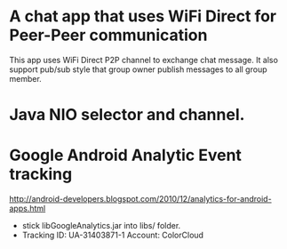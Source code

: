 # A chat app that uses WiFi Direct for Peer-Peer communication

This app uses WiFi Direct P2P channel to exchange chat message.
It also support pub/sub style that group owner publish messages to all group member.

# Java NIO selector and channel.

# Google Android Analytic Event tracking
http://android-developers.blogspot.com/2010/12/analytics-for-android-apps.html

* stick libGoogleAnalytics.jar into libs/ folder.
* Tracking ID: UA-31403871-1 Account: ColorCloud
